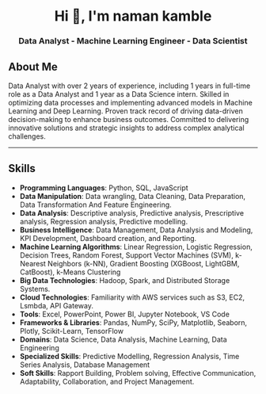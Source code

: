 <h1 align="center">Hi 👋, I'm naman kamble</h1>
<h3 align="center">Data Analyst - Machine Learning Engineer - Data Scientist</h3>

## About Me
Data Analyst with over 2 years of experience, including 1 years in full-time role as a Data Analyst and 1 year as a Data Science intern. Skilled in optimizing data processes and implementing advanced models in Machine Learning and Deep Learning. Proven track record of driving data-driven decision-making to enhance business outcomes. Committed to delivering innovative solutions and strategic insights to address complex analytical challenges.

---

## Skills
- **Programming Languages**: Python, SQL, JavaScript
- **Data Manipulation**: Data wrangling, Data Cleaning, Data Preparation, Data Transformation And Feature Engineering.
- **Data Analysis**: Descriptive analysis, Predictive analysis, Prescriptive analysis, Regression analysis, Predictive modelling.
- **Business Intelligence**: Data Management, Data Analysis and Modeling, KPI Development, Dashboard creation, and Reporting.
- **Machine Learning Algorithms**: Linear Regression, Logistic Regression, Decision Trees, Random Forest, Support Vector Machines (SVM), k-Nearest Neighbors (k-NN), Gradient Boosting (XGBoost, LightGBM, CatBoost), k-Means Clustering
- **Big Data Technologies**: Hadoop, Spark, and Distributed Storage Systems. 
- **Cloud Technologies**: Familiarity with AWS services such as S3, EC2, Lsmbda, API Gateway. 
- **Tools**: Excel, PowerPoint, Power BI, Jupyter Notebook, VS Code
- **Frameworks & Libraries**: Pandas, NumPy, SciPy, Matplotlib, Seaborn, Plotly, Scikit-Learn, TensorFlow
- **Domains**: Data Science, Data Analysis, Machine Learning, Data Engineering
- **Specialized Skills**: Predictive Modelling, Regression Analysis, Time Series Analysis, Database Management
- **Soft Skills**: Rapport Building, Problem solving, Effective Communication, Adaptability, Collaboration, and Project Management. 
